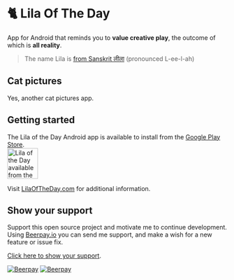 # 🐈 Lila Of The Day  

App for Android that reminds you to __value creative play__, the outcome of which is __all reality__.  

> The name Lila is [from Sanskrit लीला](https://en.wikipedia.org/wiki/Lila_(Hinduism)) (pronounced L-ee-l-ah)  

## Cat pictures  

Yes, another cat pictures app.  

## Getting started  

The Lila of the Day Android app is available to install from the [Google Play Store](https://play.google.com/store/apps/details?id=com.lilaoftheday.lilaoftheday).  
<a href="https://play.google.com/store/apps/details?id=com.lilaoftheday.lilaoftheday" alt="Lila of the day available from the Google Play Store"><img class="card-img-top card-img-dark" src="http://www.lilaoftheday.com/assets/common/img/en_badge_web_generic.png" alt="Lila of the Day available from the Google Play Store" height="70" /></a>  

Visit [LilaOfTheDay.com](http://www.lilaoftheday.com) for additional information.  

## Show your support  

Support this open source project and motivate me to continue development. Using [Beerpay.io](https://beerpay.io/nothingworksright/lilaoftheday?focus=wish) you can send me support, and make a wish for a new feature or issue fix.  

[Click here to show your support](https://beerpay.io/nothingworksright/lilaoftheday?focus=wish).  

[![Beerpay](https://beerpay.io/nothingworksright/lilaoftheday/badge.svg?style=beer)](https://beerpay.io/nothingworksright/lilaoftheday)  [![Beerpay](https://beerpay.io/nothingworksright/lilaoftheday/make-wish.svg?style=flat)](https://beerpay.io/nothingworksright/lilaoftheday?focus=wish)  
